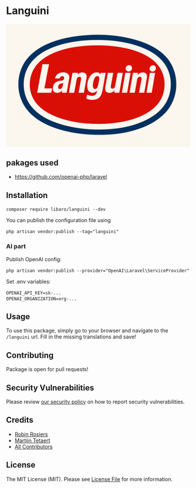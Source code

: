 # Languini

![Languini](src/public/BBF6C969-8B94-4C61-A512-FF252B6D22E4.png)

## pakages used
- https://github.com/openai-php/laravel

## Installation

```shell
composer require libaro/languini --dev
```

You can publish the configuration file using

```shell
php artisan vendor:publish --tag="languini"
```

### AI part

Publish OpenAI config:

```shell
php artisan vendor:publish --provider="OpenAI\Laravel\ServiceProvider"
```

Set .env variables:

```
OPENAI_API_KEY=sk-...
OPENAI_ORGANIZATION=org-...
```

## Usage

To use this package, simply go to your browser and navigate to the `/languini` url. Fill in the missing translations and save!

## Contributing

Package is open for pull requests!

## Security Vulnerabilities

Please review [our security policy](../../security/policy) on how to report security vulnerabilities.

## Credits

- [Robin Rosiers](https://github.com/RosiersRobin)
- [Martijn Tetaert](https://github.com/martijnlibaro)
- [All Contributors](../../contributors)

## License

The MIT License (MIT). Please see [License File](LICENSE.md) for more information.
